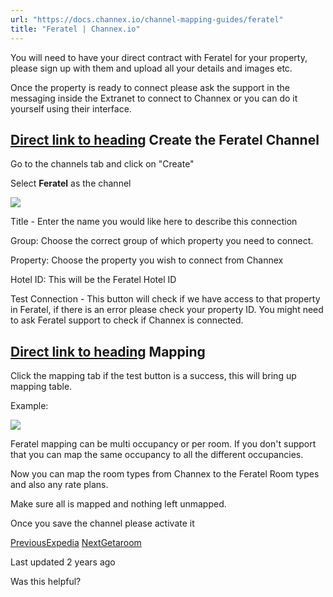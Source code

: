 ```yaml
---
url: "https://docs.channex.io/channel-mapping-guides/feratel"
title: "Feratel | Channex.io"
---
```


You will need to have your direct contract with Feratel for your property, please sign up with them and upload all your details and images etc.

Once the property is ready to connect please ask the support in the messaging inside the Extranet to connect to Channex or you can do it yourself using their interface.

## [Direct link to heading](https://docs.channex.io/channel-mapping-guides/feratel\#create-the-feratel-channel)    Create the Feratel Channel

Go to the channels tab and click on "Create"

Select **Feratel** as the channel

![](https://docs.channex.io/~gitbook/image?url=https%3A%2F%2F2514252617-files.gitbook.io%2F%7E%2Ffiles%2Fv0%2Fb%2Fgitbook-x-prod.appspot.com%2Fo%2Fspaces%252F-LWLG7_BCMgWd3mn6DYg%252Fuploads%252FfVbbSIuQYluDCNLQ6utl%252FScreenshot%25202023-06-02%2520at%252009.20.02.png%3Falt%3Dmedia%26token%3Da726674a-757d-44d1-8d88-0b34ff6d1423&width=768&dpr=4&quality=100&sign=5d659917&sv=2)

Title - Enter the name you would like here to describe this connection

Group: Choose the correct group of which property you need to connect.

Property: Choose the property you wish to connect from Channex

Hotel ID: This will be the Feratel Hotel ID

Test Connection - This button will check if we have access to that property in Feratel, if there is an error please check your property ID. You might need to ask Feratel support to check if Channex is connected.

## [Direct link to heading](https://docs.channex.io/channel-mapping-guides/feratel\#mapping)    Mapping

Click the mapping tab if the test button is a success, this will bring up mapping table.

Example:

![](https://docs.channex.io/~gitbook/image?url=https%3A%2F%2F2514252617-files.gitbook.io%2F%7E%2Ffiles%2Fv0%2Fb%2Fgitbook-x-prod.appspot.com%2Fo%2Fspaces%252F-LWLG7_BCMgWd3mn6DYg%252Fuploads%252FtZA6uFiO850H9tid6Bg5%252FScreenshot%25202023-06-02%2520at%252009.21.11.png%3Falt%3Dmedia%26token%3D7d19a0e6-127e-4675-bd43-326733c292ba&width=768&dpr=4&quality=100&sign=9c838739&sv=2)

Feratel mapping can be multi occupancy or per room. If you don't support that you can map the same occupancy to all the different occupancies.

Now you can map the room types from Channex to the Feratel Room types and also any rate plans.

Make sure all is mapped and nothing left unmapped.

Once you save the channel please activate it

[PreviousExpedia](https://docs.channex.io/channel-mapping-guides/expedia) [NextGetaroom](https://docs.channex.io/channel-mapping-guides/getaroom)

Last updated 2 years ago

Was this helpful?
